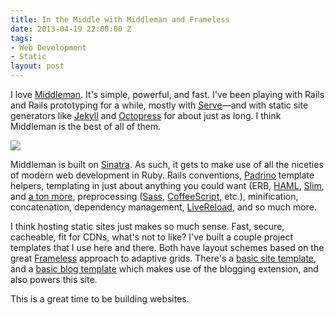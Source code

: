 ```yaml
---
title: In the Middle with Middleman and Frameless
date: 2013-04-19 22:00:00 Z
tags:
- Web Development
- Static
layout: post
---
```

I love <a href="http://middlemanapp.com/" title="http://middlemanapp.com/">Middleman</a>. It's simple, powerful, and fast. I've been playing with Rails and Rails prototyping for a while, mostly with <a href="http://get-serve.com/" title="http://get-serve.com/">Serve</a>—and with static site generators like <a href="http://octopress.org/" title="http://octopress.org/">Jekyll</a> and <a href="http://octopress.org/" title="http://octopress.org/">Octopress</a> for about just as long. I think Middleman is the best of all of them.

<img src='/images/frameless.jpg' >

<!--more-->

Middleman is built on <a href="http://www.sinatrarb.com/" title="http://www.sinatrarb.com/">Sinatra</a>. As such, it gets to make use of all the niceties of modern web development in Ruby. Rails conventions, <a href="http://www.padrinorb.com/" title="http://www.padrinorb.com/">Padrino</a> template helpers, templating in just about anything you could want (ERB, <a href="http://haml.info/" title="http://haml.info/">HAML</a>, <a href="http://slim-lang.com/" title="http://slim-lang.com/">Slim</a>, and <a href="http://middlemanapp.com/templates/#toc_7" title="http://middlemanapp.com/templates/#toc_7">a ton more</a>, preprocessing (<a href="http://sass-lang.com/" title="http://sass-lang.com/">Sass</a>, <a href="http://coffeescript.org/" title="http://coffeescript.org/">CoffeeScript</a>, etc.), minification, concatenation, dependency management, <a href="http://livereload.com/" title="http://livereload.com/">LiveReload</a>, and so much more.

I think hosting static sites just makes so much sense. Fast, secure, cacheable, fit for CDNs, what's not to like? I've built a couple project templates that I use here and there. Both have layout schemes based on the great <a href="http://framelessgrid.com/" title="http://framelessgrid.com/">Frameless</a> approach to adaptive grids. There's a <a href="https://github.com/BryanSchuetz/middleman-frameless" title="https://github.com/BryanSchuetz/middleman-frameless">basic site template</a>, and a <a href="https://github.com/BryanSchuetz/middleman-blog-frameless" title="https://github.com/BryanSchuetz/middleman-blog-frameless">basic blog template</a> which makes use of the blogging extension, and also powers this site.

This is a great time to be building websites.